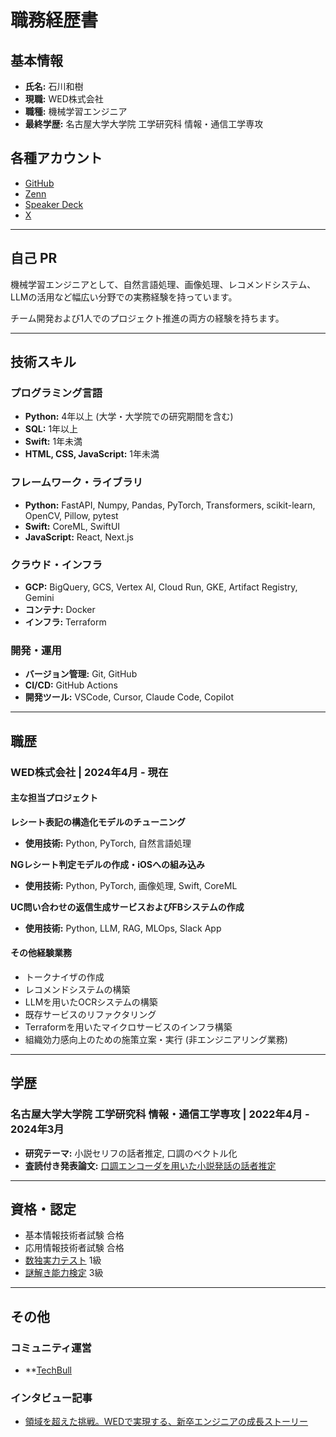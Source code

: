 # 職務経歴書

## 基本情報

- **氏名:** 石川和樹
- **現職:** WED株式会社
- **職種:** 機械学習エンジニア
- **最終学歴:** 名古屋大学大学院 工学研究科 情報・通信工学専攻

## 各種アカウント
- [GitHub](https://github.com/kuroneko2828)
- [Zenn](https://zenn.dev/ishi2ki)
- [Speaker Deck](https://speakerdeck.com/kuroneko2828)
- [X](https://x.com/ishi2ki)

---

## 自己 PR
機械学習エンジニアとして、自然言語処理、画像処理、レコメンドシステム、LLMの活用など幅広い分野での実務経験を持っています。

チーム開発および1人でのプロジェクト推進の両方の経験を持ちます。


---

## 技術スキル

### プログラミング言語

- **Python:** 4年以上 (大学・大学院での研究期間を含む)
- **SQL:** 1年以上
- **Swift:** 1年未満
- **HTML, CSS, JavaScript:** 1年未満

### フレームワーク・ライブラリ

- **Python:** FastAPI, Numpy, Pandas, PyTorch, Transformers, scikit-learn, OpenCV, Pillow, pytest
- **Swift:** CoreML, SwiftUI
- **JavaScript:** React, Next.js

### クラウド・インフラ

- **GCP:** BigQuery, GCS, Vertex AI, Cloud Run, GKE, Artifact Registry, Gemini
- **コンテナ:** Docker
- **インフラ:** Terraform

### 開発・運用

- **バージョン管理:** Git, GitHub
- **CI/CD:** GitHub Actions
- **開発ツール:** VSCode, Cursor, Claude Code, Copilot

---

## 職歴

### WED株式会社 | 2024年4月 - 現在

#### 主な担当プロジェクト

**レシート表記の構造化モデルのチューニング**

- **使用技術:** Python, PyTorch, 自然言語処理

**NGレシート判定モデルの作成・iOSへの組み込み**

- **使用技術:** Python, PyTorch, 画像処理, Swift, CoreML

**UC問い合わせの返信生成サービスおよびFBシステムの作成**

- **使用技術:** Python, LLM, RAG, MLOps, Slack App

#### その他経験業務
- トークナイザの作成
- レコメンドシステムの構築
- LLMを用いたOCRシステムの構築
- 既存サービスのリファクタリング
- Terraformを用いたマイクロサービスのインフラ構築
- 組織効力感向上のための施策立案・実行 (非エンジニアリング業務)

---


## 学歴

### 名古屋大学大学院 工学研究科 情報・通信工学専攻 | 2022年4月 - 2024年3月

- **研究テーマ:** 小説セリフの話者推定, 口調のベクトル化
- **査読付き発表論文:** [口調エンコーダを用いた小説発話の話者推定](https://www.jstage.jst.go.jp/article/jnlp/31/3/31_894/_article/-char/ja/)

---

## 資格・認定

- 基本情報技術者試験 合格
- 応用情報技術者試験 合格
- [数独実力テスト](https://sudokujapan.com/about-proficiency-test/) 1級
- [謎解き能力検定](https://www.nazoken.com/) 3級

---

## その他

### コミュニティ運営

- **[TechBull](https://techbull.cloud/)

### インタビュー記事

- [領域を超えた挑戦。WEDで実現する、新卒エンジニアの成長ストーリー](https://wed.band/post/0039)
